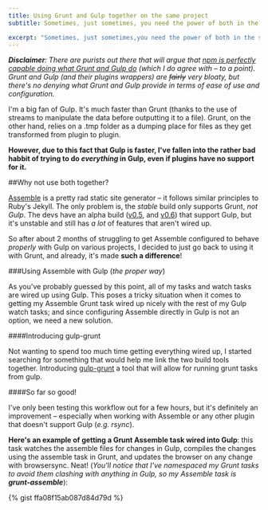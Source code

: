 ```yaml
---
title: Using Grunt and Gulp together on the same project
subtitle: Sometimes, just sometimes, you need the power of both in the same project.

excerpt: "Sometimes, just sometimes,you need the power of both in the same project..."
---
```


***Disclaimer**: There are purists out there that will argue that [npm is perfectly capable doing what Grunt and Gulp do](http://blog.keithcirkel.co.uk/how-to-use-npm-as-a-build-tool/) (which I do agree with &ndash; to a point). Grunt and Gulp (and their plugins wrappers) are <s>fairly</s> very bloaty, but there's no denying what Grunt and Gulp provide in terms of ease of use and configuration.*

I'm a big fan of Gulp. It's much faster than Grunt (thanks to the use of streams to manipulate the data before outputting it to a file). Grunt, on the other hand, relies on a .tmp folder as a dumping place for files as they get transformed from plugin to plugin.

**However, due to this fact that Gulp is faster, I've fallen into the rather bad habbit of trying to do *everything* in Gulp, even if plugins have no support for it.**

##Why not use both together?

[Assemble](http://assemble.io) is a pretty rad static site generator &ndash; it follows similar principles to Ruby's Jekyll. The only problem is, the *stable* build only supports Grunt, *not Gulp*. The devs have an alpha build ([v0.5](https://github.com/assemble/assemble/tree/v0.5.0), and [v0.6](https://github.com/assemble/assemble/tree/v0.6.0)) that support Gulp, but it's unstable and still has *a lot* of features that aren't wired up.

So after about 2 months of struggling to get Assemble configured to behave *properly* with Gulp on various projects, I decided to just go back to using it with Grunt, and already, it's made **such a difference**!

###Using Assemble with Gulp (*the proper way*)

As you've probably guessed by this point, all of my tasks and watch tasks are wired up using Gulp. This poses a tricky situation when it comes to getting my Assemble Grunt task wired up nicely with the rest of my Gulp watch tasks; and since configuring Assemble directly in Gulp is not an option, we need a new solution.

####Introducing gulp-grunt

Not wanting to spend too much time getting everything wired up, I started searching for something that would help me link the two build tools together. Introducing [gulp-grunt](https://github.com/gratimax/gulp-grunt) a tool that will allow for running grunt tasks from gulp.

####So far so good!

I've only been testing this workflow out for a few hours, but it's definitely an improvement &ndash; especially when working with Assemble or any other plugin that doesn't support Gulp (*e.g. rsync*).

**Here's an example of getting a Grunt Assemble task wired into Gulp**: this task watches the assemble files for changes in Gulp, compiles the changes using the assemble task in Grunt, and updates the browser on any change with browsersync. Neat!
(*You'll notice that I've namespaced my Grunt tasks to avoid them clashing with anything in Gulp, so my Assemble task is **grunt-assemble***):


{% gist ffa08f15ab087d84d79d %}
